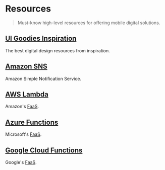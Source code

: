 # Resources

> Must-know high-level resources for offering mobile digital solutions.

## [UI Goodies Inspiration](https://uigoodies.com/inspiration)

The best digital design resources from inspiration.

## [Amazon SNS](https://docs.aws.amazon.com/sns)

Amazon Simple Notification Service.

## [AWS Lambda](http://aws.amazon.com/lambda)

Amazon's [FaaS](/doc/glossary.md#faas).

## [Azure Functions](http://azure.microsoft.com/products/functions)

Microsoft's [FaaS](/doc/glossary.md#faas).

## [Google Cloud Functions](https://cloud.google.com/functions)

Google's [FaaS](/doc/glossary.md#faas).
